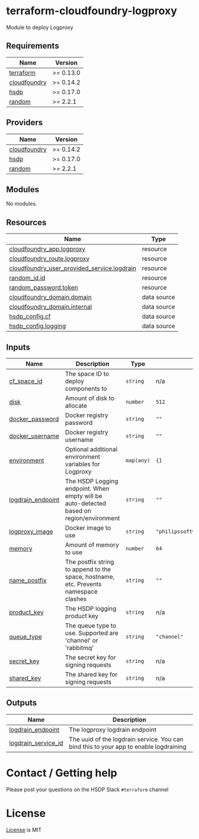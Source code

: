 # terraform-cloudfoundry-logproxy

Module to deploy Logproxy

<!--- BEGIN_TF_DOCS --->
## Requirements

| Name | Version |
|------|---------|
| <a name="requirement_terraform"></a> [terraform](#requirement\_terraform) | >= 0.13.0 |
| <a name="requirement_cloudfoundry"></a> [cloudfoundry](#requirement\_cloudfoundry) | >= 0.14.2 |
| <a name="requirement_hsdp"></a> [hsdp](#requirement\_hsdp) | >= 0.17.0 |
| <a name="requirement_random"></a> [random](#requirement\_random) | >= 2.2.1 |

## Providers

| Name | Version |
|------|---------|
| <a name="provider_cloudfoundry"></a> [cloudfoundry](#provider\_cloudfoundry) | >= 0.14.2 |
| <a name="provider_hsdp"></a> [hsdp](#provider\_hsdp) | >= 0.17.0 |
| <a name="provider_random"></a> [random](#provider\_random) | >= 2.2.1 |

## Modules

No modules.

## Resources

| Name | Type |
|------|------|
| [cloudfoundry_app.logproxy](https://registry.terraform.io/providers/cloudfoundry-community/cloudfoundry/latest/docs/resources/app) | resource |
| [cloudfoundry_route.logproxy](https://registry.terraform.io/providers/cloudfoundry-community/cloudfoundry/latest/docs/resources/route) | resource |
| [cloudfoundry_user_provided_service.logdrain](https://registry.terraform.io/providers/cloudfoundry-community/cloudfoundry/latest/docs/resources/user_provided_service) | resource |
| [random_id.id](https://registry.terraform.io/providers/random/latest/docs/resources/id) | resource |
| [random_password.token](https://registry.terraform.io/providers/random/latest/docs/resources/password) | resource |
| [cloudfoundry_domain.domain](https://registry.terraform.io/providers/cloudfoundry-community/cloudfoundry/latest/docs/data-sources/domain) | data source |
| [cloudfoundry_domain.internal](https://registry.terraform.io/providers/cloudfoundry-community/cloudfoundry/latest/docs/data-sources/domain) | data source |
| [hsdp_config.cf](https://registry.terraform.io/providers/philips-software/hsdp/latest/docs/data-sources/config) | data source |
| [hsdp_config.logging](https://registry.terraform.io/providers/philips-software/hsdp/latest/docs/data-sources/config) | data source |

## Inputs

| Name | Description | Type | Default | Required |
|------|-------------|------|---------|:--------:|
| <a name="input_cf_space_id"></a> [cf\_space\_id](#input\_cf\_space\_id) | The space ID to deploy components to | `string` | n/a | yes |
| <a name="input_disk"></a> [disk](#input\_disk) | Amount of disk to allocate | `number` | `512` | no |
| <a name="input_docker_password"></a> [docker\_password](#input\_docker\_password) | Docker registry password | `string` | `""` | no |
| <a name="input_docker_username"></a> [docker\_username](#input\_docker\_username) | Docker registry username | `string` | `""` | no |
| <a name="input_environment"></a> [environment](#input\_environment) | Optional additional environment variables for Logproxy | `map(any)` | `{}` | no |
| <a name="input_logdrain_endpoint"></a> [logdrain\_endpoint](#input\_logdrain\_endpoint) | The HSDP Logging endpoint. When empty will be auto-detected based on region/environment | `string` | `""` | no |
| <a name="input_logproxy_image"></a> [logproxy\_image](#input\_logproxy\_image) | Docker image to use | `string` | `"philipssoftware/logproxy:v1.4.3"` | no |
| <a name="input_memory"></a> [memory](#input\_memory) | Amount of memory to use | `number` | `64` | no |
| <a name="input_name_postfix"></a> [name\_postfix](#input\_name\_postfix) | The postfix string to append to the space, hostname, etc. Prevents namespace clashes | `string` | `""` | no |
| <a name="input_product_key"></a> [product\_key](#input\_product\_key) | The HSDP logging product key | `string` | n/a | yes |
| <a name="input_queue_type"></a> [queue\_type](#input\_queue\_type) | The queue type to use. Supported are 'channel' or 'rabbitmq' | `string` | `"channel"` | no |
| <a name="input_secret_key"></a> [secret\_key](#input\_secret\_key) | The secret key for signing requests | `string` | n/a | yes |
| <a name="input_shared_key"></a> [shared\_key](#input\_shared\_key) | The shared key for signing requests | `string` | n/a | yes |

## Outputs

| Name | Description |
|------|-------------|
| <a name="output_logdrain_endpoint"></a> [logdrain\_endpoint](#output\_logdrain\_endpoint) | The logproxy logdrain endpoint |
| <a name="output_logdrain_service_id"></a> [logdrain\_service\_id](#output\_logdrain\_service\_id) | The uuid of the logdrain service. You can bind this to your app to enable logdraining |
<!--- END_TF_DOCS --->

# Contact / Getting help

Please post your questions on the HSDP Slack `#terraform` channel

# License
[License](./LICENSE.md) is MIT
